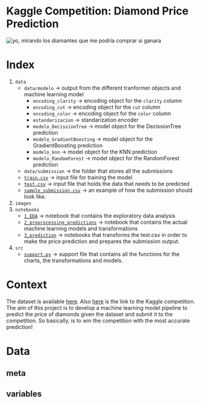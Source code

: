 # Kaggle Competition: Diamond Price Prediction

![yo, mirando los diamantes que me podría comprar si ganara](https://upload.wikimedia.org/wikipedia/commons/thumb/c/cd/Audrey_Hepburn_in_Breakfast_at_Tiffany%27s.jpg/640px-Audrey_Hepburn_in_Breakfast_at_Tiffany%27s.jpg)

# Index
1. `data`
    - `data/modelo` -> output from the different tranformer objects and machine learning model
        - `encoding_clarity` -> encoding object for the `clarity` column
        - `encoding_cut` -> encoding object for the `cut` column
        - `encoding_color` -> encoding object for the `color` column
        - `estandarizacion` -> standarization encoder 
        - `modelo_DecissionTree` -> model object for the DecissionTree prediction
        - `modelo_GradientBoosting` -> model object for the GradientBoosting prediction
        - `modelo_knn` -> model object for the KNN prediction
        - `modelo_RandomForest` -> model object for the RandomForest prediction
    - `data/submission` -> the folder that stores all the submissions
    - [`train.csv`](data/train.csv) -> input file for training the model
    - [`test.csv`](data/test.csv) -> input file that holds the data that needs to be predicted
    - [`sample_submission.csv`](data/sample_submission.csv) -> an example of how the submission should look like.
2. `images`
3. `notebooks`
    - [`1_EDA`](notebooks/1_EDA.ipynb) -> notebook that contains the exploratory data analysis
    - [`2_preprocessing_predictions`](notebooks/2_preprorcessing_predictions.ipynb) -> notebook that contains the actual machine learning models and transformations
    - [`3_prediction`](notebooks/3_prediction.ipynb) -> notebooks that transforms the test.csv in order to make the price prediction and prepares the submission output.
4. `src`
    - [`support.py`](src/support.py) -> support file that contains all the functions for the charts, the transformations and models.

# Context
The dataset is available [here](https://www.kaggle.com/competitions/diamonds-datamad1022/data). Also [here](https://www.kaggle.com/competitions/diamonds-datamad1022) is the link to the Kaggle competition.
<br>The aim of this project is to develop a machine learning model pipeline to predict the price of diamonds given the dataset and submit it to the competition. So basically, is to win the competition with the most accurate prediction!

# Data
## meta

## variables
